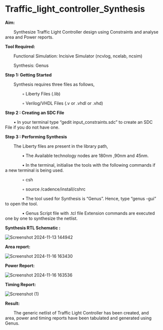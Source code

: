 # Traffic_light_controller_Synthesis

**Aim:**

&emsp;&emsp;Synthesize Traffic Light Controller design using Constraints and analyse area and Power reports.

**Tool Required:**

&emsp;&emsp;Functional Simulation: Incisive Simulator (ncvlog, ncelab, ncsim)

&emsp;&emsp;Synthesis: Genus

**Step 1: Getting Started**

&emsp;&emsp;Synthesis requires three files as follows,

&emsp;&emsp;&emsp;&emsp;◦ Liberty Files (.lib)

&emsp;&emsp;&emsp;&emsp;◦ Verilog/VHDL Files (.v or .vhdl or .vhd)

**Step 2 : Creating an SDC File**

&emsp;&emsp;•	In your terminal type “gedit input_constraints.sdc” to create an SDC File if you do not have one.

**Step 3 : Performing Synthesis**

&emsp;&emsp;The Liberty files are present in the library path,

&emsp;&emsp;&emsp;&emsp;• The Available technology nodes are 180nm ,90nm and 45nm.

&emsp;&emsp;&emsp;&emsp;• In the terminal, initialise the tools with the following commands if a new terminal is being used.

&emsp;&emsp;&emsp;&emsp;◦ csh

&emsp;&emsp;&emsp;&emsp;◦ source /cadence/install/cshrc

&emsp;&emsp;&emsp;&emsp;• The tool used for Synthesis is “Genus”. Hence, type “genus -gui” to open the tool.

&emsp;&emsp;&emsp;&emsp;• Genus Script file with .tcl file Extension commands are executed one by one to synthesize the netlist.

**Synthesis RTL Schematic :**

![Screenshot 2024-11-13 144942](https://github.com/user-attachments/assets/aa552359-c5f1-4ef2-82e5-f72d1b6244eb)

**Area report:**

![Screenshot 2024-11-16 163430](https://github.com/user-attachments/assets/9ade2121-5ade-42c5-8320-b785d15b57fb)


**Power Report:**

![Screenshot 2024-11-16 163536](https://github.com/user-attachments/assets/9eff52de-a7cc-4488-bb21-2bf0b30dc2f9)

**Timing Report:**

![Screenshot (1)](https://github.com/user-attachments/assets/d82190a5-7965-4c56-89d0-47f978a6722a)

**Result:**

&emsp;&emsp;The generic netlist of Traffic Light Controller has been created, and area, power and timing reports have been tabulated and generated using Genus.
